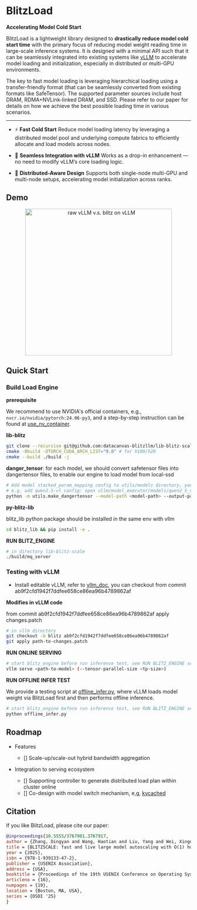# BlitzLoad

**Accelerating Model Cold Start**

BlitzLoad is a lightweight library designed to **drastically reduce model cold start time** with the primary focus of reducing model weight reading time in large-scale inference systems. It is designed with a minimal API such that it can be seamlessly integrated into existing systems like [vLLM](https://github.com/vllm-project/vllm) to accelerate model loading and initialization, especially in distributed or multi-GPU environments.

The key to fast model loading is leveraging hierarchical loading using a transfer-friendly format (that can be seamlessly converted from existing formats like SafeTensor). The supported parameter sources include host DRAM, RDMA+NVLink-linked DRAM, and SSD. Please refer to our paper for details on how we achieve the best possible loading time in various scenarios.

---

* ⚡ **Fast Cold Start**
  Reduce model loading latency by leveraging a distributed model pool and underlying compute fabrics to efficiently allocate and load models across nodes.

* 🔗 **Seamless Integration with vLLM**
  Works as a drop-in enhancement — no need to modify vLLM’s core loading logic.

* 🔄 **Distributed-Aware Design**
  Supports both single-node multi-GPU and multi-node setups, accelerating model initialization across ranks.


## Demo
<div align="center">
<img src="./docs/blitzonvllm.gif" alt="raw vLLM v.s. blitz on vLLM"  height="400">
</div>

## Quick Start

### Build Load Engine

**prerequisite**

We recommend to use NVIDIA's official containers, e.g., `nvcr.io/nvidia/pytorch:24.06-py3`, and a step-by-step instruction can be found at [use_nv_container](https://github.com/blitz-serving/BlitzLoad/docs/use_nv_container.md). 

**lib-blitz**

```bash
git clone --recursive git@github.com:datacanvas-blitzllm/lib-blitz-scale.git
cmake -Bbuild -DTORCH_CUDA_ARCH_LIST="9.0" # for h100/h20
cmake --build ./build -j
```

**danger_tensor**: for each model, we should convert safetensor files into dangertensor files, to enable our engine to load model from local-ssd

```bash
# Add model stacked_param_mapping config to utils/models directory, you can find mapping config from vllm
# e.g. add qwen2.5-vl config: open vllm/model_executor/models/qwen2_5_vl.py and find stacked_param_mapping, add the corresponding file in `utils/models` directory
python -m utils.make_dangertensor --model-path <model-path> --output-path <output-path> --tp-size <tp-size>
```

**py-blitz-lib**

blitz_lib python package should be installed in the same env with vllm

```bash
cd blitz_lib && pip install -e .
```

**RUN BLITZ_ENGINE**
```bash
# in directory lib-blitz-scale
./build/mq_server
```

### Testing with vLLM

- Install editable vLLM, refer to [vllm_doc](https://docs.vllm.ai/en/v0.9.2/getting_started/installation/gpu.html#build-wheel-from-source), you can checkout from commit ab9f2cfd1942f7ddfee658ce86ea96b4789862af


**Modifies in vLLM code**

from commit ab9f2cfd1942f7ddfee658ce86ea96b4789862af apply changes.patch

```bash
# in vllm directory
git checkout -b blitz ab9f2cfd1942f7ddfee658ce86ea96b4789862af
git apply path-to-changes.patch
```

**RUN ONLINE SERVING**

```bash
# start blitz_engine before run inference test, see RUN BLITZ_ENGINE section
vllm serve <path-to-model> (--tensor-parallel-size <tp-size>)
```

**RUN OFFLINE INFER TEST**

We provide a testing script at [offline_infer.py](https://github.com/blitz-serving/BlitzLoad/examples/offline_infer.py), where vLLM loads model weight via BlitzLoad first and then performs offline inference.

```bash
# start blitz_engine before run inference test, see RUN BLITZ_ENGINE section
python offline_infer.py
```

## Roadmap
- Features
  - [] Scale-up/scale-out hybrid bandwidth aggregation

- Integration to serving ecosystem
  - [] Supporting controller to generate distributed load plan within cluster online   
  - [] Co-design with model switch mechanism, e,g, [kvcached](https://github.com/ovg-project/kvcached)

## Citation

If you like BlitzLoad, please cite our paper:

```bibTex
@inproceedings{10.5555/3767901.3767917,
author = {Zhang, Dingyan and Wang, Haotian and Liu, Yang and Wei, Xingda and Shan, Yizhou and Chen, Rong and Chen, Haibo},
title = {BLITZSCALE: fast and live large model autoscaling with O(1) host caching},
year = {2025},
isbn = {978-1-939133-47-2},
publisher = {USENIX Association},
address = {USA},
booktitle = {Proceedings of the 19th USENIX Conference on Operating Systems Design and Implementation},
articleno = {16},
numpages = {19},
location = {Boston, MA, USA},
series = {OSDI '25}
}
```